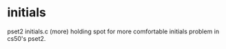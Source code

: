 # initials
pset2 initials.c (more)
holding spot for more comfortable initials problem in cs50's pset2.
